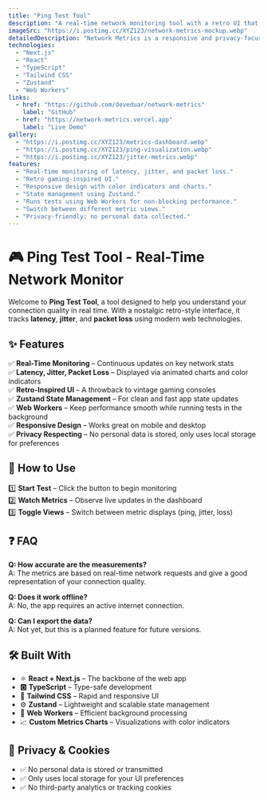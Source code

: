 ```yaml
---
title: "Ping Test Tool"
description: "A real-time network monitoring tool with a retro UI that helps users analyze latency, jitter, and packet loss."
imageSrc: "https://i.postimg.cc/XYZ123/network-metrics-mockup.webp"
detailedDescription: "Network Metrics is a responsive and privacy-focused web app built with Next.js, TypeScript, and Zustand. It provides real-time feedback on connection quality, showing metrics like latency, jitter, and packet loss, all within a nostalgic retro-gaming interface."
technologies:
  - "Next.js"
  - "React"
  - "TypeScript"
  - "Tailwind CSS"
  - "Zustand"
  - "Web Workers"
links:
  - href: "https://github.com/deveduar/network-metrics"
    label: "GitHub"
  - href: "https://network-metrics.vercel.app"
    label: "Live Demo"
gallery:
  - "https://i.postimg.cc/XYZ123/metrics-dashboard.webp"
  - "https://i.postimg.cc/XYZ123/ping-visualization.webp"
  - "https://i.postimg.cc/XYZ123/jitter-metrics.webp"
features:
  - "Real-time monitoring of latency, jitter, and packet loss."
  - "Retro gaming-inspired UI."
  - "Responsive design with color indicators and charts."
  - "State management using Zustand."
  - "Runs tests using Web Workers for non-blocking performance."
  - "Switch between different metric views."
  - "Privacy-friendly: no personal data collected."
---
```


# 🎮 Ping Test Tool - Real-Time Network Monitor  

Welcome to **Ping Test Tool**, a tool designed to help you understand your connection quality in real time. With a nostalgic retro-style interface, it tracks **latency**, **jitter**, and **packet loss** using modern web technologies.

## ✨ Features

✅ **Real-Time Monitoring** – Continuous updates on key network stats  
✅ **Latency, Jitter, Packet Loss** – Displayed via animated charts and color indicators  
✅ **Retro-Inspired UI** – A throwback to vintage gaming consoles  
✅ **Zustand State Management** – For clean and fast app state updates  
✅ **Web Workers** – Keep performance smooth while running tests in the background  
✅ **Responsive Design** – Works great on mobile and desktop  
✅ **Privacy Respecting** – No personal data is stored, only uses local storage for preferences  

## 🚀 How to Use

1️⃣ **Start Test** – Click the button to begin monitoring  
2️⃣ **Watch Metrics** – Observe live updates in the dashboard  
3️⃣ **Toggle Views** – Switch between metric displays (ping, jitter, loss)  

## ❓ FAQ

**Q: How accurate are the measurements?**  
A: The metrics are based on real-time network requests and give a good representation of your connection quality.

**Q: Does it work offline?**  
A: No, the app requires an active internet connection.

**Q: Can I export the data?**  
A: Not yet, but this is a planned feature for future versions.

## 🛠️ Built With

- ⚛️ **React + Next.js** – The backbone of the web app  
- 🅾️ **TypeScript** – Type-safe development  
- 🎨 **Tailwind CSS** – Rapid and responsive UI  
- ⚙️ **Zustand** – Lightweight and scalable state management  
- 🧵 **Web Workers** – Efficient background processing    
- 📈 **Custom Metrics Charts** – Visualizations with color indicators  

## 🔐 Privacy & Cookies

- ✅ No personal data is stored or transmitted  
- ✅ Only uses local storage for your UI preferences  
- ✅ No third-party analytics or tracking cookies  


